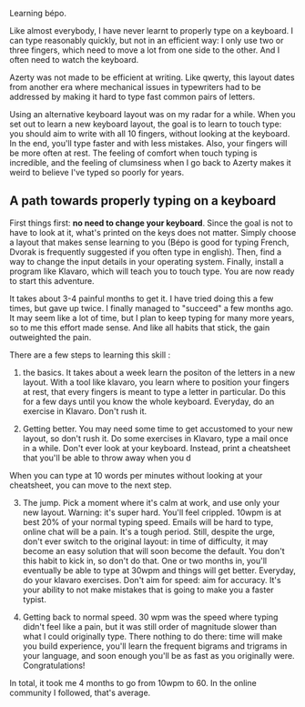 Learning bépo.

Like almost everybody, I have never learnt to properly type on a keyboard. I can type reasonably quickly, but not in an efficient way: I only use two or three fingers, which need to move a lot from one side to the other. And I often need to watch the keyboard. 

Azerty was not made to be efficient at writing. Like qwerty, this layout dates from another era where mechanical issues in typewriters had to be addressed by making it hard to type fast common pairs of letters.

Using an alternative keyboard layout was on my radar for a while. When you set out to learn a new keyboard layout, the goal is to learn to touch type: you should aim to write with all 10 fingers, without looking at the keyboard. In the end, you'll type faster and with less mistakes. Also, your fingers will be more often at rest. The feeling of comfort when touch typing is incredible, and the feeling of clumsiness when I go back to Azerty makes it weird to believe I've typed so poorly for years.

## A path towards properly typing on a keyboard

First things first: **no need to change your keyboard**. Since the goal is not to have to look at it, what's printed on the keys does not matter. Simply choose a layout that makes sense learning to you (Bépo is good for typing French, Dvorak is frequently suggested if you often type in english). Then, find a way to change the input details in your operating system. Finally, install a program like Klavaro, which will teach you to touch type. You are now ready to start this adventure.

It takes about 3-4 painful months to get it. I have tried doing this a few times, but gave up twice. I finally managed to "succeed" a few months ago. It may seem like a lot of time, but I plan to keep typing for many more years, so to me this effort made sense. And like all habits that stick, the gain outweighted the pain.

There are a few steps to learning this skill :

1) the basics. It takes about a week learn the positon of the letters in a new layout. With a tool like klavaro, you learn where to position your fingers at rest, that every fingers is meant to type a letter in particular. Do this for a few days until you know the whole keyboard. Everyday, do an exercise in Klavaro. Don't rush it.

2) Getting better. You may need some time to get accustomed to your new layout, so don't rush it. Do some exercises in Klavaro, type a mail once in a while. Don't ever look at your keyboard. Instead, print a cheatsheet that you'll be able to throw away when you d

When you can type at 10 words per minutes without looking at your cheatsheet, you can move to the next step. 

3) The jump. Pick a moment where it's calm at work, and use only your new layout. Warning: it's super hard. You'll feel crippled. 10wpm is at best 20% of your normal typing speed. Emails will be hard to type, online chat will be a pain. It's a tough period. Still, despite the urge, don't ever switch to the original layout: in time of difficulty, it may become an easy solution that will soon become the default. You don't this habit to kick in, so don't do that. One or two months in, you'll eventually be able to type at 30wpm and things will get better. Everyday, do your klavaro exercises. Don't aim for speed: aim for accuracy. It's your ability to not make mistakes that is going to make you a faster typist.

3) Getting back to normal speed. 30 wpm was the speed where typing didn't feel like a pain, but it was still order of magnitude slower than what I could originally type. There nothing to do there: time will make you build experience, you'll learn the frequent bigrams and trigrams in your language, and soon enough you'll be as fast as you originally were. Congratulations!

In total, it took me 4 months to go from 10wpm to 60. In the online community I followed, that's average.


